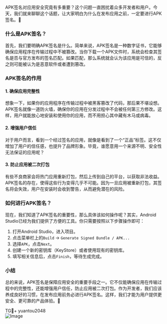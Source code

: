  APK签名对应用安全究竟有多重要？这个问题一直困扰着众多开发者和用户。今天，我们就来聊聊这个话题，让大家明白为什么在发布应用之前，一定要进行APK签名。🚀

### 什么是APK签名？

首先，我们要明确APK签名是什么。简单来说，APK签名是一种数字证书，它能够确保应用程序在传输过程中不被篡改。当你下载一个APK文件时，系统会检查其签名是否与官方发布的签名匹配。如果匹配，那么系统就会认为该应用是可信的，反之则可能被认为是恶意软件或者遭到篡改。

### APK签名的作用

#### 1. 确保应用完整性

想象一下，如果你的应用程序在传输过程中被黑客篡改了代码，那后果不堪设想。APK签名就像一道防火墙，确保你的应用在分发过程中不会被任何第三方修改。这样，用户就能放心地安装和使用你的应用，而不用担心其中藏有木马或病毒。

#### 2. 增强用户信任

对于用户而言，看到一个经过签名的应用，就像是看到了一个“正品”标签。这不仅增加了用户的信任感，也提升了品牌形象。毕竟，谁愿意用一个来源不明、安全性无法保证的应用呢？

#### 3. 防止应用被二次打包

有些不良商家会将热门应用重新打包，然后上传到自己的平台，以获取非法收益。APK签名的存在，使得这些行为变得几乎不可能。因为一旦应用被重新打包，其签名将会失效，用户在安装时会收到警告，从而避免潜在的风险。

### 如何进行APK签名？

现在，我们知道了APK签名的重要性，那么具体该如何操作呢？其实，Android Studio已经为我们提供了方便的工具。你只需要按照以下步骤操作即可：

1. 打开Android Studio，进入项目。
2. 点击菜单栏上的`Build` -> `Generate Signed Bundle / APK...`
3. 选择`APK`，点击`Next`。
4. 创建一个新的密钥库（KeyStore）或者使用现有的密钥库。
5. 填写相关信息后，点击`Finish`，等待生成完成。

### 小结

总的来说，APK签名是保障应用安全的重要手段之一。它不仅能确保应用在传输过程中的完整性，还能增强用户信任，防止应用被二次打包。作为开发者，我们应该养成良好的习惯，在发布应用前务必进行APK签名。这样，我们才能为用户提供更安全、更可靠的产品体验。🌟

TG💪+ yuantou2048  
![Image](https://github.com/user-attachments/assets/cf57a8bb-a08e-43c1-ad82-039f33c64200)